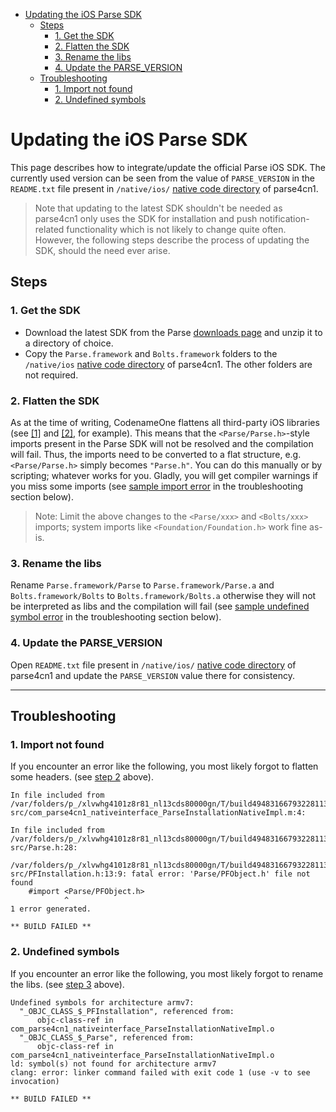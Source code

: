 <!-- START doctoc generated TOC please keep comment here to allow auto update -->
<!-- DON'T EDIT THIS SECTION, INSTEAD RE-RUN doctoc TO UPDATE -->


- [Updating the iOS Parse SDK](#updating-the-ios-parse-sdk)
  - [Steps](#steps)
    - [1. Get the SDK](#1-get-the-sdk)
    - [2. Flatten the SDK](#2-flatten-the-sdk)
    - [3. Rename the libs](#3-rename-the-libs)
    - [4. Update the PARSE_VERSION](#4-update-the-parse_version)
  - [Troubleshooting](#troubleshooting)
    - [1. Import not found](#1-import-not-found)
    - [2. Undefined symbols](#2-undefined-symbols)

<!-- END doctoc generated TOC please keep comment here to allow auto update -->

# Updating the iOS Parse SDK #

This page describes how to integrate/update the official Parse iOS SDK. The currently used version can be seen from the value of `PARSE_VERSION` in the `README.txt` file present in  `/native/ios/` [native code directory](https://github.com/sidiabale/parse4cn1/tree/master/native/ios) of parse4cn1.

> Note that updating to the latest SDK shouldn't be needed as parse4cn1 only uses the SDK for installation and push notification-related functionality which is not likely to change quite often. However, the following steps describe the process of updating the SDK, should the need ever arise.

## Steps ##

### 1. Get the SDK ###

 * Download the latest SDK from the Parse [downloads page](https://parse.com/docs/downloads) and unzip it to a directory of choice.
 * Copy the `Parse.framework` and `Bolts.framework` folders to the `/native/ios` [native code directory](https://github.com/sidiabale/parse4cn1/tree/master/native/ios) of parse4cn1. The other folders are not required.

### 2. Flatten the SDK ###

 As at the time of writing, CodenameOne flattens all third-party iOS libraries (see [[1]](https://groups.google.com/d/msg/codenameone-discussions/bfvCk4mDerY/-PhAofK0v3EJ) and [[2]](https://groups.google.com/d/msg/codenameone-discussions/v98Zz5zKxmY/IsTuz_TnZgYJ), for example). This means that the `<Parse/Parse.h>`-style imports present in the Parse SDK will not be resolved and the compilation will fail. Thus, the imports need to be converted to a flat structure, e.g. `<Parse/Parse.h>` simply becomes `"Parse.h"`. You can do this manually or by scripting; whatever works for you. Gladly, you will get compiler warnings if you miss some imports (see [sample import error](#1-import-not-found) in the troubleshooting section below).
 

> Note: Limit the above changes to the `<Parse/xxx>` and `<Bolts/xxx>` imports; system imports like `<Foundation/Foundation.h>` work fine as-is.


### 3. Rename the libs ###

Rename `Parse.framework/Parse` to  `Parse.framework/Parse.a` and `Bolts.framework/Bolts` to `Bolts.framework/Bolts.a` otherwise they will not be interpreted as libs and the compilation will fail (see [sample undefined symbol error](#2-undefined-symbols) in the troubleshooting section below).

### 4. Update the PARSE_VERSION ###

Open `README.txt` file present in  `/native/ios/` [native code directory](https://github.com/sidiabale/parse4cn1/tree/master/native/ios) of parse4cn1 and update the `PARSE_VERSION` value there for consistency.

* * *

## Troubleshooting ##

### 1. Import not found ###

If you encounter an error like the following, you most likely forgot to flatten some headers. (see [step 2](#1-flatten-the-sdk) above).

    In file included from /var/folders/p_/xlvwhg4101z8r81_nl13cds80000gn/T/build4948316679322811355xxx/dist/Main-src/com_parse4cn1_nativeinterface_ParseInstallationNativeImpl.m:4:
    
    In file included from /var/folders/p_/xlvwhg4101z8r81_nl13cds80000gn/T/build4948316679322811355xxx/dist/Main-src/Parse.h:28:
       /var/folders/p_/xlvwhg4101z8r81_nl13cds80000gn/T/build4948316679322811355xxx/dist/Main-src/PFInstallation.h:13:9: fatal error: 'Parse/PFObject.h' file not found
        #import <Parse/PFObject.h>
                ^
    1 error generated.
        
    ** BUILD FAILED **

### 2. Undefined symbols ###

If you encounter an error like the following, you most likely forgot to rename the libs. (see [step 3](#3-rename-the-libs) above).

    Undefined symbols for architecture armv7:
      "_OBJC_CLASS_$_PFInstallation", referenced from:
          objc-class-ref in com_parse4cn1_nativeinterface_ParseInstallationNativeImpl.o
      "_OBJC_CLASS_$_Parse", referenced from:
          objc-class-ref in com_parse4cn1_nativeinterface_ParseInstallationNativeImpl.o
    ld: symbol(s) not found for architecture armv7
    clang: error: linker command failed with exit code 1 (use -v to see invocation)
    
    ** BUILD FAILED **

